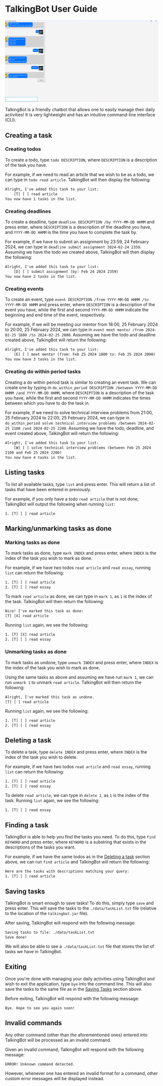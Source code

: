 # TalkingBot User Guide

![Ui.png](Ui.png)

TalkingBot is a friendly chatbot that allows one to easily manage their daily activities! It is very lightweight and has an intuitive command-line interface (CLI).

## Creating a task

### Creating todos

To create a todo, type `todo DESCRIPTION`, where `DESCRIPTION` is a description of the task you have.

For example, if we need to read an article that we wish to be as a todo, we can type in `todo read article`. TalkingBot will then display the following:

```
Alright, I've added this task to your list:
    [T] [ ] read article
You now have 1 tasks in the list.
```

### Creating deadlines

To create a deadline, type `deadline DESCRIPTION /by YYYY-MM-DD HHMM` and press enter, where `DESCRIPTION` is a description of the deadline you have, and `YYYY-MM-DD HHMM` is the time you have to complete the task by. 

For example, if we have to submit an assignment by 23:59, 24 February 2024, we can type in `deadline submit assignment 2024-02-24 2359`. Assuming we have the todo we created above, TalkingBot will then display the following:

```
Alright, I've added this task to your list:
    [D] [ ] submit assignment (by: Feb 24 2024 2359)
You now have 2 tasks in the list.
```

### Creating events

To create an event, type `event DESCRIPTION /from YYYY-MM-DD HHMM /to YYYY-MM-DD HHMM` and press enter, where `DESCRIPTION` is a description of the event you have, while the first and second `YYYY-MM-DD HHMM` indicate the beginning and end time of the event, respectively.

For example, if we will be meeting our mentor from 18:00, 25 February 2024 to 20:00, 25 February 2024, we can type in `event meet mentor /from 2024-02-25 1800 /to 2024-02-25 2000`. Assuming we have the todo and deadline created above, TalkingBot will return the following:

```
Alright, I've added this task to your list:
    [E] [ ] meet mentor (from: Feb 25 2024 1800 to: Feb 25 2024 2000)
You now have 3 tasks in the list.
```

### Creating do within period tasks

Creating a do within period task is similar to creating an event task. We can create one by typing in `do_within_period DESCRIPTION /between YYYY-MM-DD HHMM /and YYYY-MM-DD HHMM`, where `DESCRIPTION` is a description of the task you have, while the first and second `YYYY-MM-DD HHMM` indicates the times between which you have to do the task in.

For example, if we need to solve technical interview problems from 21:00, 25 February 2024 to 22:00, 25 February 2024, we can type in `do_within_period solve technical interview problems /between 2024-02-25 2100 /and 2024-02-25 2200`. Assuming we have the todo, deadline, and event created above, TalkingBot will return the following:

```
Alright, I've added this task to your list:
    [W] [ ] solve technical interview problems (between Feb 25 2024 2100 and Feb 25 2024 2200)
You now have 4 tasks in the list.
```

## Listing tasks

To list all available tasks, type `list` and press enter. This will return a list of tasks that have been entered in previously. 

For example, if you only have a todo `read article` that is not done, TalkingBot will output the following when running `list`:

```
1. [T] [ ] read article
```

## Marking/unmarking tasks as done

### Marking tasks as done

To mark tasks as done, type `mark INDEX` and press enter, where `INDEX` is the index of the task you wish to mark as done.

For example, if we have two todos `read article` and `read essay`, running `list` can return the following:

```
1. [T] [ ] read article
2. [T] [ ] read essay
```

To mark `read article` as done, we can type in `mark 1`, as `1` is the index of the task. TalkingBot will then return the following:

```
Nice! I've marked this task as done:
[T] [X] read article
```

Running `list` again, we see the following:

```
1. [T] [X] read article
2. [T] [ ] read essay
```

### Unmarking tasks as done

To mark tasks as undone, type `unmark INDEX` and press enter, where `INDEX` is the index of the task you wish to mark as done. 

Using the same tasks as above and assuming we have run `mark 1`, we can run `unmark 1` to unmark `read article`. TalkingBot will then return the following:

```
Alright, I've marked this task as undone.
[T] [ ] read article
```

Running `list` again, we see the following:

```
1. [T] [ ] read article
2. [T] [ ] read essay
```

## Deleting a task

To delete a task, type `delete INDEX` and press enter, where `INDEX` is the index of the task you wish to delete.

For example, if we have two todos `read article` and `read essay`, running `list` can return the following:

```
1. [T] [ ] read article
2. [T] [ ] read essay
```

To delete `read article`, we can type in `delete 1`, as `1` is the index of the task. Running `list` again, we see the following:

```
1. [T] [ ] read essay
```

## Finding a task

TalkingBot is able to help you find the tasks you need. To do this, type `find KEYWORD` and press enter, where `KEYWORD` is a substring that exists in the descriptions of the tasks you want.

For example, if we have the same todos as in the [Deleting a task](#deleting-a-task) section above, we can run `find article` and TalkingBot will return the following:

```
Here are the tasks with descriptions matching your query:
1. [T] [ ] read article
```

## Saving tasks

TalkingBot is smart enough to save tasks! To do this, simply type `save` and press enter. This will save the tasks to the `./data/taskList.txt` file (relative to the location of the `talkingbot.jar` file).

After saving, TalkingBot will respond with the following message:

```
Saving tasks to file: ./data/taskList.txt
Save done!
```

We will also be able to see a `./data/taskList.txt` file that stores the list of tasks we have in TalkingBot.

## Exiting 

Once you're done with managing your daily activities using TalkingBot and wish to exit the application, type `bye` into the command line. This will also save the tasks to the same file as in the [Saving Tasks](#saving-tasks) section above.

Before exiting, TalkingBot will respond with the following message:

```
Bye. Hope to see you again soon!
```

## Invalid commands

Any other command (other than the aforementioned ones) entered into TalkingBot will be processed as an invalid command. 

Given an invalid command, TalkingBot will respond with the following message:

```
ERROR! Unknown command detected.
```

However, whenever one has entered an invalid format for a command, other custom error messages will be displayed instead.